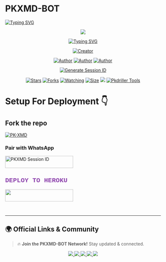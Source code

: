 #       PKXMD-BOT 

   <a>
                                      <a href="https://git.io/typing-svg"><img src="https://readme-typing-svg.demolab.com?font=Jersey+20+Charted&size=30&pause=1000&color=F71515&width=435&lines=BOT+100%25+LEGIT" alt="Typing SVG" /></a>   
            
<p align="center"> 
<up A simple WhatsApp User Bot Coded By pkdriller❤️</u>
</p>
<p align="center">
<img src="https://files.catbox.moe/fx3sbq.jpg"/>       
<p align="center">
  <a href="https://git.io/typing-svg"><img src="https://readme-typing-svg.demolab.com?font=EB+Garamond&weight=800&size=25&duration=4000&pause=1000&random=false&width=435&lines=+•__I'M+PKX-+MD__•;MULTI-DEVICE+WHATSAPP+BOT;DEVELOPED+BY+pkdriller❤️;RELEASED+DATE+10%2F3%2F2025."                               alt="Typing SVG" /></a>
</p> 
<p align="center">
<a href="#"><img title="Creator" src="https://img.shields.io/badge/Creator-pkdriller-red.svg?style=for-the-badge&logo=github"></a>
</a>
</p>
<p align="center">
<a href="https://github.com/Pkdriller"><img title="Author" src="https://img.shields.io/badge/pkdriller-black?style=for-the-badge&logo=Github"></a> <a href="https://chat.whatsapp.com/JDZpcAT73fx9Rxrjz1uEta"><img title="Author" src="https://img.shields.io/badge/GROUP-black?style=for-the-badge&logo=whatsapp"></a> <a href="https://wa.me/254785392165"><img title="Author" src="https://img.shields.io/badge/CHAT US-black?style=for-the-badge&logo=whatsapp">
<p/>

 <p align="center">
  <a href="https://pkdriller-site-support.vercel.app/">
    <img src="https://pkxmdverificationweb.vercel.app/Pkdriller?style=for-the-badge&logo=vercel&logoColor=white" alt="Generate Session ID"/>
  </a>
   
<p align="center">
<a href="https://github.com/Pkdriller/PKXMD-BOT"><img title="Stars" src="https://img.shields.io/github/stars/Pkdriler/PKXMD-BOT?color=white&style=flat-square"></a>
<a href="https://github.com/Pkdriller/PKXMD-BOT/network/members"><img title="Forks" src="https://img.shields.io/github/forks/pkdriller/PKXMD-BOT?color=yellow&style=flat-square"></a>
<a href="https://github.com/Pkdriler/PKXMD-BOT/watchers"><img title="Watching" src="https://img.shields.io/github/watchers/pkdriller/PKXMD-BOT?label=Watchers&color=red&style=flat-square"></a>
<a href="[ ](https://github.com/Pkdriller/PKXMD-BOT)/"><img title="Size" src="https://img.shields.io/github/repo-size/AlipBot/Api-Alpis?style=flat-square&color=darkred"></a>
<a href="https://hits.seeyoufarm.com"><img src="https://hits.seeyoufarm.com/api/count/incr/badge.svg?url=https://github.com/Pkdriller/PKXMD-BOT/%2Fhit-counter&count_bg=%2379C83D&title_bg=%23555555&icon=probot.svg&icon_color=%2304FF00&title=hits&edge_flat=false"/></a>
        <a href = ""><img alt="Pkdriller Tools" src="https://img.shields.io/youtube/channel/subscribers/UCjDKRYcwd5ZIpGICcVVL96Q" target="_blank" /></a>

# Setup For Deployment 👇

## Fork the repo
    
<div align="left">
    <a href="https://github.com/Pkdriller/PKXMD-BOT/fork">
        <img title="PK-XMD" src="https://img.shields.io/badge/FORK%20PK%20MD-FF5733?style=for-the-badge&logo=stackshare" />
    </a>


### Pair with WhatsApp
  <div align="left">
    <a href="https://pkdriller-scanner.onrender.com">
        <img title="PKXMD Session ID" src="https://img.shields.io/badge/GET%20SESSION-FF5733?style=for-the-badge&logo=msi&logoColor=white" width="220" height="38.45" />
    </a>
</div>
  
  
<h2 style="color: #8E44AD; font-family: 'Courier New';">DEPLOY TO HEROKU</h2>
<p align="left">
    <a href="https://pkxmdverificationweb.vercel.app/Pkdriller">
        <img src="https://img.shields.io/badge/Heroku%20Deploy-9B59B6?style=for-the-badge&logo=heroku" width="220" height="38.45" />
    </a>
</p>
<br>

---

## 🌍 **Official Links & Community**  

> 🔥 **Join the PKXMD-BOT Network!** Stay updated & connected.  

<p align="center">
  <a href="https://whatsapp.com/channel/0029Vad7YNyJuyA77CtIPX0x">
    <img src="https://img.shields.io/badge/WhatsApp-Channel-25D366?style=for-the-badge&logo=whatsapp&logoColor=white">
  </a>
  <a href="https://www.instagram.com/pk_tech01?igsh=MTM0Y2p3ZHpxMXZraA==">
    <img src="https://img.shields.io/badge/Instagram-Follow-E4405F?style=for-the-badge&logo=instagram&logoColor=white">
  </a>
  <a href="https://www.facebook.com/profile.php?id=100091580206517">
    <img src="https://img.shields.io/badge/Facebook-Profile-1877F2?style=for-the-badge&logo=facebook&logoColor=white">
  </a>
  <a href="https://www.youtube.com/@Pktech-1911">
    <img src="https://img.shields.io/badge/YouTube-Subscribe-FF0000?style=for-the-badge&logo=youtube&logoColor=white">
  </a>
  <a href="https://t.me/pkxmdbotuser_bot">
    <img src="https://img.shields.io/badge/Telegram-Bot-0088CC?style=for-the-badge&logo=telegram&logoColor=white">
  </a>
   
</p>
